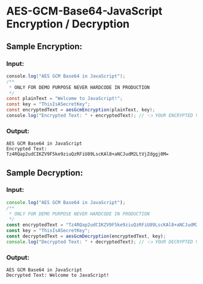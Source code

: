 # AES-GCM-Base64-JavaScript Encryption / Decryption

## Sample Encryption:

### Input:

```Java
console.log("AES GCM Base64 in JavaScript");
/**
 * ONLY FOR DEMO PURPOSE NEVER HARDCODE IN PRODUCTION
 */
const plainText = "Welcome to JavaScript!";
const key = "ThisIsASecretKey";
const encryptedText = aesGcmEncryption(plainText, key);
console.log("Encrypted Text: " + encryptedText); // 👈 YOUR ENCRYPTED VALUE HERE
```

### Output:

```
AES GCM Base64 in JavaScript
Encrypted Text: Tz4RQap2udCIKZV9F5ke9ziuQzRFiU89LscKAl8+aNCJudM2LtVjZdggj0M=
```

## Sample Decryption:

### Input:

```JavaScript
console.log("AES GCM Base64 in JavaScript");
/**
 * ONLY FOR DEMO PURPOSE NEVER HARDCODE IN PRODUCTION
 */
const encryptedText = "Tz4RQap2udCIKZV9F5ke9ziuQzRFiU89LscKAl8+aNCJudM2LtVjZdggj0M=";
const key = "ThisIsASecretKey";
const decryptedText = aesGcmDecryption(encryptedText, key);
console.log("Decrypted Text: " + decryptedText); // 👈 YOUR DECRYPTED VALUE HERE
```

### Output:

```
AES GCM Base64 in JavaScript
Decrypted Text: Welcome to JavaScript!
```
